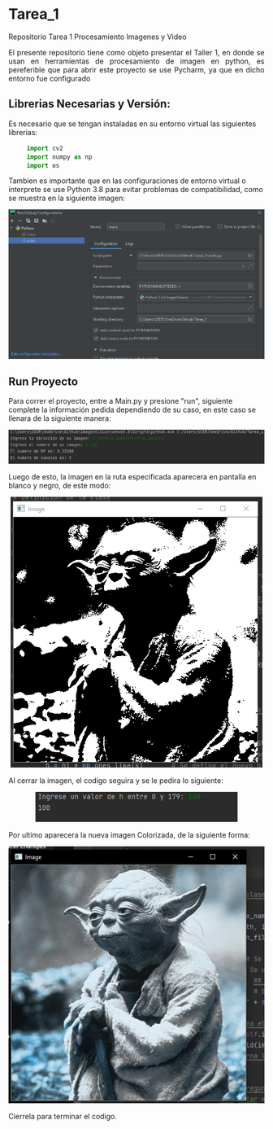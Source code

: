 # Tarea_1
Repositorio Tarea 1 Procesamiento Imagenes y Video

<p align="justify"> El presente repositorio tiene como objeto presentar el Taller 1, en donde se usan en herramientas de procesamiento de imagen en python,
es pereferible que para abrir este proyecto se use Pycharm, ya que en dicho entorno fue configurado</p>

## Librerias Necesarias y Versión:

Es necesario que se tengan instaladas en su entorno virtual las siguientes librerias: 
 
```python
     import cv2
     import numpy as np
     import os
```

Tambien es importante que en las configuraciones de entorno virtual o interprete se use Python 3.8 para evitar problemas de compatibilidad, como 
se muestra en la siguiente imagen:

<p  align="center">
   <img src=Imagenes/Captura.PNG>
</p>

## Run Proyecto 

Para correr el proyecto, entre a Main.py y presione "run", siguiente complete la información pedida dependiendo de su caso, en este caso
se llenara de la siguiente manera: 

<p  align="center">
   <img src=Imagenes/Ruta.PNG>
</p>

Luego de esto, la imagen en la ruta especificada aparecera en pantalla en blanco y negro, de este modo: 

<p  align="center">
   <img src=Imagenes/ByN.PNG>
</p>

Al cerrar la imagen, el codigo seguira y se le pedira lo siguiente: 

<p  align="center">
   <img src=Imagenes/hin.PNG>
</p>

Por ultimo aparecera la nueva imagen Colorizada, de la siguiente forma: 

<p  align="center">
   <img src=Imagenes/ImaH.PNG>
</p>

Cierrela para terminar el codigo. 




